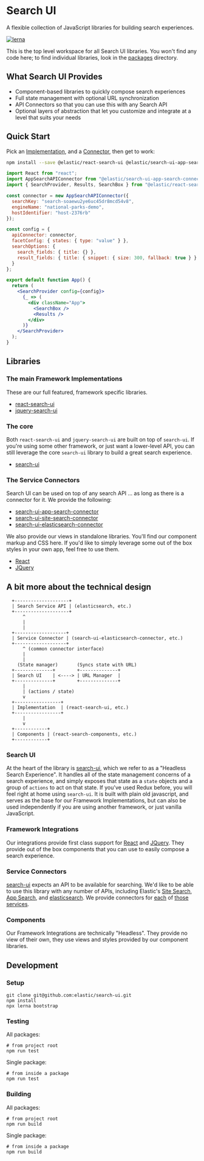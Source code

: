 # Search UI

A flexible collection of JavaScript libraries for building search experiences.

[![lerna](https://img.shields.io/badge/maintained%20with-lerna-cc00ff.svg)](https://lernajs.io/)

This is the top level workspace for all Search UI libraries. You won't find any code here; to find individual libraries, look in the [packages](packages) directory.

## What Search UI Provides

- Component-based libraries to quickly compose search experiences
- Full state management with optional URL synchronization
- API Connectors so that you can use this with any Search API
- Optional layers of abstraction that let you customize and integrate at a level that suits your needs

## Quick Start

Pick an [Implementation](#implementation), and a [Connector](#connectors), then get to work:

```sh
npm install --save @elastic/react-search-ui @elastic/search-ui-app-search-connector
```

```jsx
import React from "react";
import AppSearchAPIConnector from "@elastic/search-ui-app-search-connector";
import { SearchProvider, Results, SearchBox } from "@elastic/react-search-ui";

const connector = new AppSearchAPIConnector({
  searchKey: "search-soaewu2ye6uc45dr8mcd54v8",
  engineName: "national-parks-demo",
  hostIdentifier: "host-2376rb"
});

const config = {
  apiConnector: connector,
  facetConfig: { states: { type: "value" } },
  searchOptions: {
    search_fields: { title: {} },
    result_fields: { title: { snippet: { size: 300, fallback: true } } }
  }
};

export default function App() {
  return (
    <SearchProvider config={config}>
      {_ => (
        <div className="App">
          <SearchBox />
          <Results />
        </div>
      )}
    </SearchProvider>
  );
}
```

## Libraries

### The main Framework Implementations <a id="implementation"></a>

These are our full featured, framework specific libraries.

- [react-search-ui](packages/react-search-ui)
- [jquery-search-ui](packages/jquery-search-ui)

### The core

Both `react-search-ui` and `jquery-search-ui` are built on top of `search-ui`. If you're
using some other framework, or just want a lower-level API, you can still leverage
the core `search-ui` library to build a great search experience.

- [search-ui](packages/search-ui)

### The Service Connectors <a id="connectors"></a>

Search UI can be used on top of any search API ... as long as there is a connector
for it. We provide the following:

- [search-ui-app-search-connector](packages/search-ui-app-search-connector)
- [search-ui-site-search-connector](packages/search-ui-site-search-connector)
- [search-ui-elasticsearch-connector](packages/search-ui-elasticsearch-connector)

We also provide our views in standalone libraries. You'll find our component
markup and CSS here. If you'd like to simply leverage some out of the box styles
in your own app, feel free to use them.

- [React](packages/react-search-components)
- [JQuery](packages/jquery-search-components)

## A bit more about the technical design

```
  +--------------------+
  | Search Service API | (elasticsearch, etc.)
  +--------------------+
      ^
      |
      |
  +-------------------+
  | Service Connector | (search-ui-elasticsearch-connector, etc.)
  +-------------------+
      ^ (common connector interface)
      |
      |
    (State manager)       (Syncs state with URL)
  +--------------+        +--------------+
  | Search UI    | <----> | URL Manager  |
  +--------------+        +--------------+
      |
      | (actions / state)
      v
  +-----------------+
  | Implementation  | (react-search-ui, etc.)
  +-----------------+
      |
      v
  +------------+
  | Components | (react-search-components, etc.)
  +------------+
```

### Search UI

At the heart of the library is [search-ui](packages/search-ui), which we refer to as a "Headless Search Experience". It handles all of the state management concerns of a search experience, and simply exposes that state as a `state` objects and a group of `actions` to act on that state. If you've used Redux before, you will feel right at home using `search-ui`. It is built with plain old javascript, and serves as the base for our Framework Implementations, but can also be used independently if you are using another framework, or just vanilla JavaScript.

### Framework Integrations

Our integrations provide first class support for [React](packages/react-search-components) and [JQuery](packages/jquery-search-components). They provide out of the box components that you can use to
easily compose a search experience.

### Service Connectors

[search-ui](packages/search-ui) expects an API to be available for searching. We'd like to be able to use this
library with any number of APIs, including Elastic's [Site Search](https://www.elastic.co/cloud/site-search-service), [App Search](https://www.elastic.co/cloud/app-search-service), and [elasticsearch](https://www.elastic.co/products/elasticsearch). We provide connectors for [each](packages/search-ui-site-search-connector) of [those](packages/search-ui-app-search-connector) [services](packages/search-ui-elasticsearch-connector).

### Components

Our Framework Integrations are technically "Headless". They provide no view of their own,
they use views and styles provided by our component libraries.

## Development

### Setup

```shell
git clone git@github.com:elastic/search-ui.git
npm install
npx lerna bootstrap
```

### Testing

All packages:

```shell
# from project root
npm run test
```

Single package:

```shell
# from inside a package
npm run test
```

### Building

All packages:

```shell
# from project root
npm run build
```

Single package:

```shell
# from inside a package
npm run build
```
